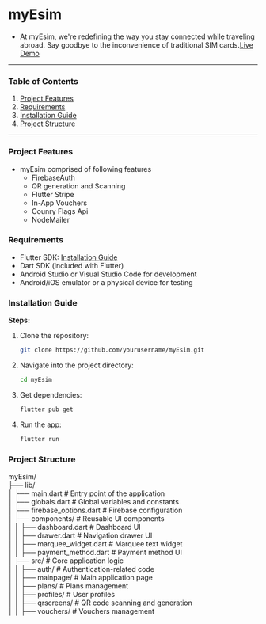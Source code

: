 # myEsim

- At myEsim, we're redefining the way you stay connected while traveling abroad. Say goodbye to the inconvenience of traditional SIM cards.[Live Demo](https://apps.apple.com/pk/app/myesim/id6480527568)
---

### Table of Contents

1. [Project Features](#projectfeatures)
2. [Requirements](#requirements)
3. [Installation Guide](#installation)
4. [Project Structure](#projectstructure)

---

### Project Features
- myEsim comprised of following features
    - FirebaseAuth
    - QR generation and Scanning
    - Flutter Stripe
    - In-App Vouchers
    - Counry Flags Api
    - NodeMailer

### Requirements
- Flutter SDK: [Installation Guide](https://flutter.dev/docs/get-started/install)
- Dart SDK (included with Flutter)
- Android Studio or Visual Studio Code for development
- Android/iOS emulator or a physical device for testing

### Installation Guide

**Steps:**
1. Clone the repository:
   ```bash
   git clone https://github.com/yourusername/myEsim.git

2. Navigate into the project directory:
   ```bash
   cd myEsim

3. Get dependencies:
   ```bash
   flutter pub get

4. Run the app:
   ```bash
   flutter run

### Project Structure

myEsim/  
├── lib/  
│   ├── main.dart                     # Entry point of the application  
│   ├── globals.dart                  # Global variables and constants  
│   ├── firebase_options.dart         # Firebase configuration  
│   ├── components/                   # Reusable UI components  
│   │   ├── dashboard.dart            # Dashboard UI  
│   │   ├── drawer.dart               # Navigation drawer UI  
│   │   ├── marquee_widget.dart       # Marquee text widget  
│   │   ├── payment_method.dart       # Payment method UI  
│   ├── src/                          # Core application logic  
│   │   ├── auth/                     # Authentication-related code  
│   │   ├── mainpage/                 # Main application page  
│   │   ├── plans/                    # Plans management  
│   │   ├── profiles/                 # User profiles  
│   │   ├── qrscreens/                # QR code scanning and generation  
│   │   ├── vouchers/                 # Vouchers management  

